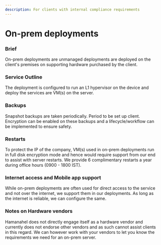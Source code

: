 ```yaml
---
description: For clients with internal compliance requirements
---
```


# On-prem deployments

### Brief

On-prem deployments are unmanaged deployments are deployed on the client's premises on supporting hardware purchased by the client.&#x20;

### Service Outline

The deployment is configured to run an L1 hypervisor on the device and deploy the services are VM(s) on the server.&#x20;

### Backups

Snapshot backups are taken periodically. Period to be set up client. Encryption can be enabled on these backups and a lifecycle/workflow can be implemented to ensure safety.

### Restarts

To protect the IP of the company, VM(s) used in on-prem deployments run in full disk encryption mode and hence would require support from our end to assist with server restarts. We provide 6 complimentary restarts a year during office hours (0900 - 1800 IST).

### Internet access and Mobile app support

While on-prem deployments are often used for direct access to the service and not over the internet, we support them in our deployments. As long as the internet is reliable, we can configure the same.

### Notes on Hardware vendors

Hamanahel does not directly engage itself as a hardware vendor and currently does not endorse other vendors and as such cannot assist clients in this regard. We can however work with your vendors to let you know the requirements we need for an on-prem server.
